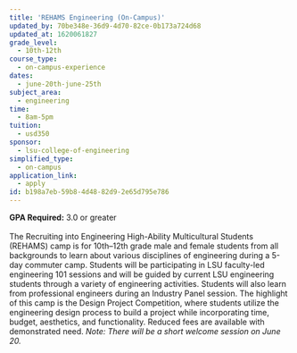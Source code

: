 ```yaml
---
title: 'REHAMS Engineering (On-Campus)'
updated_by: 70be348e-36d9-4d70-82ce-0b173a724d68
updated_at: 1620061827
grade_level:
  - 10th-12th
course_type:
  - on-campus-experience
dates:
  - june-20th-june-25th
subject_area:
  - engineering
time:
  - 8am-5pm
tuition:
  - usd350
sponsor:
  - lsu-college-of-engineering
simplified_type:
  - on-campus
application_link:
  - apply
id: b198a7eb-59b8-4d48-82d9-2e65d795e786
---
```

<b>GPA Required:</b> 3.0 or greater<br><br>
The Recruiting into Engineering High-Ability Multicultural Students (REHAMS) camp is for 10th–12th grade male and female students from all backgrounds to learn about various disciplines of engineering during a 5-day commuter camp. Students will be participating in LSU faculty-led engineering 101 sessions and will be guided by current LSU engineering students through a variety of engineering activities. Students will also learn from professional engineers during an Industry Panel session. The highlight of this camp is the Design Project Competition, where students utilize the engineering design process to build a project while incorporating time, budget, aesthetics, and functionality. Reduced fees are available with demonstrated need. <i>Note: There will be a short welcome session on June 20.</i>